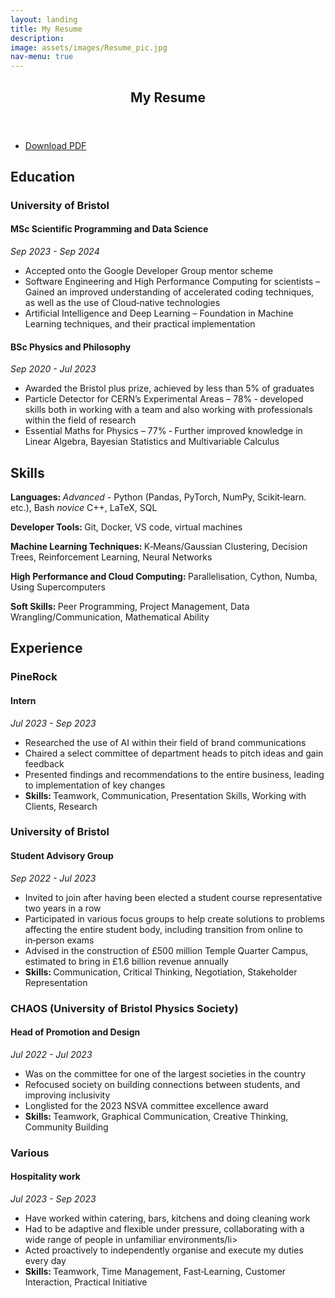 ```yaml
---
layout: landing
title: My Resume
description: 
image: assets/images/Resume_pic.jpg
nav-menu: true
---
```


<!-- Main -->
<div id="main" class="alt">
	
<section id="one">
	<div class="inner">
		<header class="major">
			<h1>My Resume</h1>
		</header>
		<div class="content">
		        <ul class="actions">
		                <li><a href="assets/Max_Dolan_Resume.pdf" download = "Max_Dolan_Resume.pdf" class="button icon fa-download">Download PDF</a></li>
		        </ul>
		</div>
	</div>
</section>

<!-- Education -->
<section id="education">
	<div class="inner">
		
<h2 id="Education">Education</h2>

<h3 id = "uob">University of Bristol</h3>
<h4 id = "masters">MSc Scientific Programming and Data Science</h4>
<i>Sep 2023 - Sep 2024</i>
		<ul>
			<li>Accepted onto the Google Developer Group mentor scheme</li>
			<li>Software Engineering and High Performance Computing for scientists – Gained an improved understanding of accelerated coding techniques, as well as the use of Cloud‑native technologies</li>
			<li>Artificial Intelligence and Deep Learning – Foundation in Machine Learning techniques, and their practical implementation</li>
		</ul>  
  
<h4 id = "undergrad">BSc Physics and Philosophy</h4>
<i>Sep 2020 - Jul 2023</i>
		<ul>
			<li>Awarded the Bristol plus prize, achieved by less than 5% of graduates</li>
			<li>Particle Detector for CERN’s Experimental Areas – 78% ‑ developed skills both in working with a team and also working with professionals within the field of research</li>
			<li>Essential Maths for Physics – 77% ‑ Further improved knowledge in Linear Algebra, Bayesian Statistics and Multivariable Calculus</li>
		</ul>  
  	</div>
</section>

<!-- skills -->

<section id="skills">
	<div class="inner">
 	<h2 id="Skills">Skills</h2>
		<p><b>Languages: </b> <i>Advanced </i>- Python (Pandas, PyTorch, NumPy, Scikit‑learn. etc.), Bash <i> novice</i> C++, LaTeX, SQL</p>
		<p><b>Developer Tools: </b>Git, Docker, VS code, virtual machines</p>
		<p><b>Machine Learning Techniques: </b>K‑Means/Gaussian Clustering, Decision Trees, Reinforcement Learning, Neural Networks</p>
		<p><b>High Performance and Cloud Computing: </b>Parallelisation, Cython, Numba, Using Supercomputers</p>
		<p><b>Soft Skills: </b>Peer Programming, Project Management, Data Wrangling/Communication, Mathematical Ability</p>
	</div>
</section>

<!-- Experience -->

<section id="experience">
	<div class="inner">
		
<h2 id="Experience">Experience</h2>

<h3>PineRock</h3>
<h4>Intern</h4>
<i>Jul 2023 - Sep 2023</i>
		<ul>
			<li>Researched the use of AI within their field of brand communications</li>
			<li>Chaired a select committee of department heads to pitch ideas and gain feedback</li>
			<li>Presented findings and recommendations to the entire business, leading to implementation of key changes</li>
			<li><b>Skills: </b>Teamwork, Communication, Presentation Skills, Working with Clients, Research</li>
		</ul>

<h3>University of Bristol</h3>
<h4>Student Advisory Group</h4>
<i>Sep 2022 - Jul 2023</i>
		<ul>
			<li>Invited to join after having been elected a student course representative two years in a row</li>
			<li>Participated in various focus groups to help create solutions to problems affecting the entire student body, including transition from online to in‑person exams</li>
			<li>Advised in the construction of £500 million Temple Quarter Campus, estimated to bring in £1.6 billion revenue annually</li>
			<li><b>Skills: </b>Communication, Critical Thinking, Negotiation, Stakeholder Representation</li>
		</ul>

<h3>CHAOS (University of Bristol Physics Society)</h3>
<h4>Head of Promotion and Design</h4>
<i>Jul 2022 - Jul 2023</i>
		<ul>
			<li>Was on the committee for one of the largest societies in the country</li>
			<li>Refocused society on building connections between students, and improving inclusivity</li>
			<li>Longlisted for the 2023 NSVA committee excellence award</li>
			<li><b>Skills: </b>Teamwork, Graphical Communication, Creative Thinking, Community Building</li>
		</ul>

<h3>Various</h3>
<h4>Hospitality work</h4>
<i>Jul 2023 - Sep 2023</i>
		<ul>
			<li>Have worked within catering, bars, kitchens and doing cleaning work</li>
			<li>Had to be adaptive and flexible under pressure, collaborating with a wide range of people in unfamiliar environments/li>
			<li>Acted proactively to independently organise and execute my duties every day</li>
			<li><b>Skills: </b>Teamwork, Time Management, Fast‑Learning, Customer Interaction, Practical Initiative</li>
		<!--</ul>
  	</div>
</section> For no apparent reason it glitches if you close these sections -->

<!-- Projects -->

<!--<h2 id="Projects"><u>Projects</u></h2>

<h3 id = "pylj">Update the Pylj Python Package</h3>
<i>Apr 2024 - Oct 2024</i>
		<ul>
			<li>Converted entire package to be object‑orientated and take advantage of Python classes</li>
			<li>Implemented use of better visualisation techniques, in addition to improving GitHub checks</li>
			<li><b>Technical Skills:</b>Python (classes), Docker containers, Numba</li>
			<li><b>Soft Skills:</b>Peer programming, Project management, Self‑teaching</li>
		</ul>

<h3 id = "dashboard">California Forest‑Fire Dashboard</h3>
<i>Apr 2024 - Oct 2024</i>
		<ul>
			<li>Located, formatted and cleaned multiple different forms of data, including HDF, netCDF4 and TIFF</li>
			<li>Created online dashboard via Streamlit, finding ways to clearly yet accurately present massive amounts of information</li>
			<li>By merging all data together, and a Machine Learning method, presented new ways of identifying at‑risk areas</li>
			<li><b>Technical Skills:</b>Python(Xarray), Geo‑Mapping, ML methods (Support Vector Machines, Random Forest etc.)</li>
			<li><b>Soft Skills:</b>Peer Programming, Project Management, Data Wrangling, Data Representation</li>
		</ul>

  <h3 id = "pylj">Particle Detector for CERN’s Experimental Areas</h3>
<i>Apr 2024 - Oct 2024</i>
		<ul>
			<li>Worked directly with researchers at CERN to develop single‑photon sensitive detectors for use in high‑energy particle physics experiments in various beam lines</li>
			<li>Maintained sufficient level of accuracy required for subatomic particle detection and produced an intensity monitorcapable of giving over 3 billion readings per second, detecting energies at a photonic level</li>
			<li><b>Technical Skills:</b>Python(pymeasure), Modelling Software (AutoCAD)</li>
			<li><b>Soft Skills:</b>Presentation Skills, Leadership, Teamwork, Project Management, Working with Clients</li>
		</ul>

  	</div>-->

